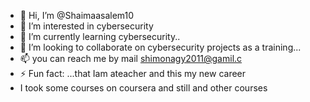 - 👋 Hi, I’m @Shaimaasalem10
- 👀 I’m interested in cybersecurity
- 🌱 I’m currently learning cybersecurity..
- 💞️ I’m looking to collaborate on cybersecurity projects as a training...
- 📫 you can reach me by mail shimonagy2011@gamil.c
- ⚡ Fun fact: ...that Iam ateacher and this my new career
- I took some courses on coursera and still and other courses
<!---
Shaimaasalem10/Shaimaasalem10 is a ✨ special ✨ repository because its `README.md` (this file) appears on your GitHub profile.
You can click the Preview link to take a look at your changes.
--
ll

